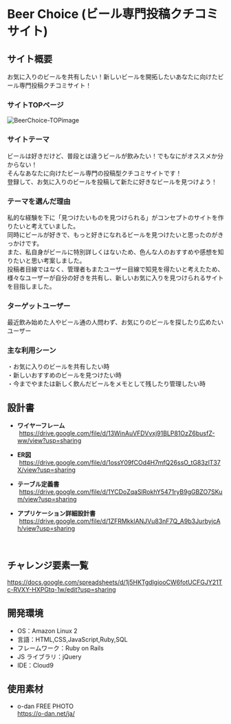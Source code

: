 # Beer Choice (ビール専門投稿クチコミサイト)

## サイト概要

お気に入りのビールを共有したい！新しいビールを開拓したいあなたに向けたビール専門投稿クチコミサイト！

### サイトTOPページ
![BeerChoice-TOPimage](https://user-images.githubusercontent.com/76833170/116332698-327c9a00-a80d-11eb-94b8-868067dd2c9f.png "TOPページ")

### サイトテーマ

ビールは好きだけど、普段とは違うビールが飲みたい！でもなにがオススメか分からない！  <br>
そんなあなたに向けたビール専門の投稿型クチコミサイトです！  <br>
登録して、お気に入りのビールを投稿して新たに好きなビールを見つけよう！  <br>

### テーマを選んだ理由

私的な経験を下に「見つけたいものを見つけられる」がコンセプトのサイトを作りたいと考えていました。<br>
同時にビールが好きで、もっと好きになれるビールを見つけたいと思ったのがきっかけです。  <br>
また、私自身がビールに特別詳しくはないため、色んな人のおすすめや感想を知りたいと思い考案しました。  <br>
投稿者目線ではなく、管理者もまたユーザー目線で知見を得たいと考えたため、  <br>
様々なユーザーが自分の好きを共有し、新しいお気に入りを見つけられるサイトを目指しました。  <br>

### ターゲットユーザー

最近飲み始めた人やビール通の人問わず、お気にりのビールを探したり広めたいユーザー

### 主な利用シーン

・お気に入りのビールを共有したい時<br>
・新しいおすすめのビールを見つけたい時<br>
・今までやまたは新しく飲んだビールをメモとして残したり管理したい時

## 設計書

* __ワイヤーフレーム__  <br>
&nbsp;<https://drive.google.com/file/d/13WinAuVFDVvxj91BLP81OzZ6busfZ-ww/view?usp=sharing>

* __ER図__  <br>
&nbsp;<https://drive.google.com/file/d/1ossY09fCOd4H7mfQ26ssO_tG83zlT37X/view?usp=sharing>

* __テーブル定義書__  <br>
&nbsp;<https://drive.google.com/file/d/1YCDoZqaSlRokhY5471ryB9gGBZO7SKum/view?usp=sharing>

* __アプリケーション詳細設計書__  <br>
&nbsp;<https://drive.google.com/file/d/1ZFRMkklANJVu83nF7Q_A9b3JurbyjcAh/view?usp=sharing>
<br>

## チャレンジ要素一覧

<https://docs.google.com/spreadsheets/d/1j5HKTgdlgiooCW6fotUCFGJY21Tc-RVXY-HXPGtq-1w/edit?usp=sharing>

## 開発環境

- OS：Amazon Linux 2
- 言語：HTML,CSS,JavaScript,Ruby,SQL
- フレームワーク：Ruby on Rails
- JS ライブラリ：jQuery
- IDE：Cloud9

## 使用素材

- o-dan FREE PHOTO  <br>
<https://o-dan.net/ja/>
